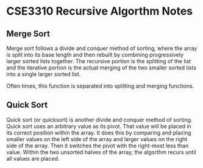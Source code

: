 # CSE3310 Recursive Algorthm Notes

## Merge Sort

Merge sort follows a divide and conquer method of sorting, where the array is split into its base length and then
rebuilt by combining progressively larger sorted lists together. The recursive portion is the splitting of the list and
the iterative portion is the actual merging of the two smaller sorted lists into a single larger sorted list.

Often times, this function is separated into splitting and merging functions.

## Quick Sort

Quick sort (or quicksort) is another divide and conquer method of sorting. Quick sort uses an arbitrary value as its
pivot. That value will be placed in its correct position within the array. It does this by comparing and placing smaller
values on the left side of the array and larger values on the right side of the array. Then it switches the pivot with
the right-most less than value. Within the two unsorted halves of the array, the algorthm recurs until all values are
placed. 